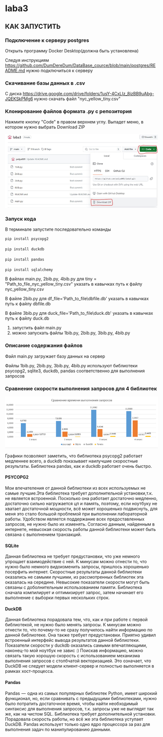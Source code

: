 # laba3
## КАК ЗАПУСТИТЬ
### Подключение к серверу postgres
Открыть программу Docker Desktop(должна быть установлена)

Следуя инструкциям https://github.com/DumDereDum/DataBase_cource/blob/main/postgres/README.md нужно подключиться к серверу
### Скачивание базы данных в .csv 
С диска https://drive.google.com/drive/folders/1usY-4CxLIz_8izBB9uAbg-JQEKSkPMg6 нужно скачать файл "nyc_yellow_tiny.csv"
### Клонирование файлов формата .py с репозитория
Нажмите кнопку "Code" в правом верхнем углу. Выпадет меню, в котором нужно выбрать Download ZIP


![](https://github.com/polya001/laba3/blob/main/howdownload.png)

### Запуск кода
В терминале запустите последовательно команды 
```BASH
pip install psycopg2

pip install duckdb

pip install pandas

pip install sqlalchemy
```
В файлах main.py, 2bib.py, 4bib.py для tiny = "Path_to_file_nyc_yellow_tiny.csv"  указать в кавычках путь к файлу nyc_yellow_tiny.csv 

В файле 2bib.py для df_file='Path_to_file\\dbfile.db'  указать в кавычках путь к файлу dbfile.db

В файле 3bib.py для duck_file='Path_to_file\\duck.db'  указать в кавычках путь к файлу duck.db

1. запустить файл main.py
2. можно запускать файлы 1bib.py, 2bib.py, 3bib.py, 4bib.py

### Описание содержания файлов
Файл main.py загружает базу данных на сервер

Файлы 1bib.py, 2bib.py, 3bib.py, 4bib.py используют библиотеки psycopg2, sqlite3, duckdb, pandas соответственно для выполнения запросов

### Сравнение скорости выполнения запросов для 4 библиотек
![](https://github.com/polya001/laba3/blob/main/Сравнение.png)

Графики позволяют заметить, что библиотека psycopg2 работает медленнее всего, а duckdb показывает наилучшие скоростные результаты. Библиотека pandas, как и duckdb работает очень быстро.
#### PSYCOPG2
Мои впечателения от данной библиотеки из всех используемых не самые лучшие.Эта библиотека требует дополнительной установки,т.к. не является встроенной. Посколько она работает достаточно медленно, достаточно сильно нагружается цп и память, поэтому, если ноутбуку не хватает достаточной мощности, всё может хорошенько подвиснуть, для меня это стало большой проблемой при выполнении лабораторной работы. Удобством является поддержание всех предоставленных запросов, не нужно было их изменять. Согласно данным, найденным в интернете, невысокая скорость работы данной библиотеки может быть связана с выполнением транзакций.
#### SQLite
Данная библиотека не требует предустановки, что уже немного упрощает взаимодействие с ней. К минусам можно отнести то, что нужно было немного видоизменить запросы, пришлось хорошенько посерфить интернет. Скоростные результаты данной библиотеки оказались не самыми лучшими, из рассмотренных библиотек эта оказалась на середине. Невысокие показатели скорости могут быть связаны с доболнительным использованием памяти. Библиотека сначала компилирует и оптимизирует запрос, затем начинает его выполнение с выборки первых нескольких строк.
####  DuckDB
Данная библиотека порадовала тем, что, как и при работе с первой библиотекой, не нужно было менять запросы. К минусам можно отнести то, что почему-то не сразу получилось найти информацию по данной библиотеке. Она также требует предустановки. Приятно удивил встроенный интерфейс вывода результатов данной библиотеки. Показатели скорости у duckdb оказались самыми впечатляющими, наконец-то мой ноутбук не завис :) Поискав информацию, можно связать такую хорошую скорость с использованием механизма выполнения запросов с столбчатой векторизацией. Это означает, что DuckDB не следует модели клиент-сервер и полностью выполняется в рамках хост-процесса.
####  Pandas
Pandas  —  одна из самых популярных библиотек Python, имеет широкий функционал, но, если сравнивать с предыдущими библиотеками, нужно было потратить достаточное время, чтобы найти необходимый синтаксис для выполнения запросов, т.к. запросы уже не выглядят так же, как на чистом SQL. Библиотека требует дополнительной установки. Порадовала скорость работы, но всё же эта библиотека уступает DuckDB. Pandas использует только одно ядро процессора за раз для выполнения задач по манипулированию данными.
